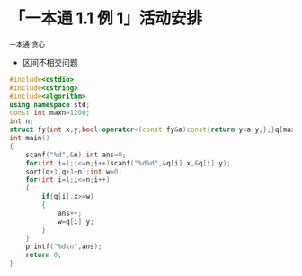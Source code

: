 # 「一本通 1.1 例 1」活动安排
`一本通` `贪心`

- 区间不相交问题

```cpp
#include<cstdio>
#include<cstring>
#include<algorithm>
using namespace std;
const int maxn=1200;
int n;
struct fy{int x,y;bool operator<(const fy&a)const{return y<a.y;};}q[maxn];
int main()
{
	scanf("%d",&n);int ans=0;
	for(int i=1;i<=n;i++)scanf("%d%d",&q[i].x,&q[i].y);
	sort(q+1,q+1+n);int w=0;
	for(int i=1;i<=n;i++)
	{
		if(q[i].x>=w)
		{
			ans++;
			w=q[i].y;
		}
	}
	printf("%d\n",ans);
	return 0;
}
```
<!--stackedit_data:
eyJoaXN0b3J5IjpbLTE0NDAyMzE5NThdfQ==
-->